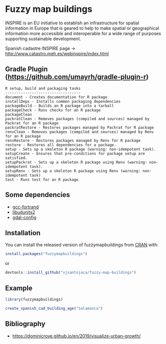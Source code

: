 
# Fuzzy map buildings

INSPIRE is an EU initiative to establish an infrastructure for spatial information in Europe that is geared to help to make spatial or geographical information more accessible and interoperable for a wide range of purposes supporting sustainable development.

Spanish cadastre INSPIRE page -> http://www.catastro.meh.es/webinspire/index.html

## Gradle Plugin (https://github.com/umayrh/gradle-plugin-r)
```
R setup, build and packaging tasks
----------------------------------
document - Creates documentation for R package
installDeps - Installs common packaging dependencies
packageBuild - Builds an R package into a tarball
packageCheck - Runs checks for an R package
packageClean
packratClean - Removes packages (compiled and sources) managed by Packrat for an R package
packratRestore - Restores packages managed by Packrat for R package
renvClean - Removes packages (compiled and sources) managed by Renv for an R package
renvRestore - Restores packages managed by Renv for R package
restore - Restores all dependencies for a package.
setup - Sets up a skeleton R package (warning: non-idempotent task).
setupCreate - Ensures that pre-conditions for package setup are satisfied.
setupPackrat - Sets up a skeleton R package using Renv (warning: non-idempotent task).
setupRenv - Sets up a skeleton R package using Renv (warning: non-idempotent task)
test - Runs test for an R package
```

## Some dependencies
- [gcc-fortrand](https://gcc.gnu.org/fortran/index.html)
- [libudunits2](https://www.unidata.ucar.edu/software/udunits/udunits-2.0.4/)
- [gdal-config](https://gdal.org/programs/gdal-config.html)

## Installation

You can install the released version of fuzzymapbuildings from [CRAN](https://CRAN.R-project.org) with:

``` r
install.packages("fuzzymapbuildings")
```
or
```R
devtools::install_github("vjsantojaca/fuzzy-map-buildings")
```

## Example

``` r
library(fuzzymapbuildings)

create_spanish_cad_building_age("Salamanca")
```

## Bibliography
- https://dominicroye.github.io/en/2019/visualize-urban-growth/
